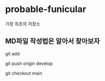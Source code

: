 # probable-funicular
가장 최초의 저장소
## MD파일 작성법은 알아서 찾아보자

git add

git push origin develop

git checkout main